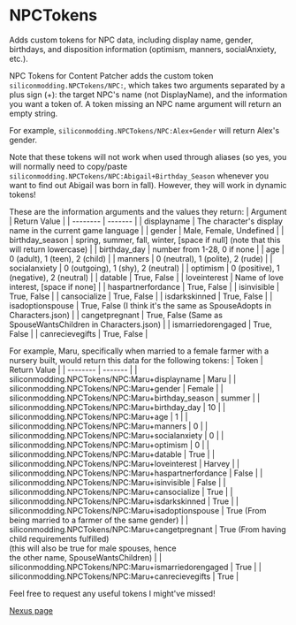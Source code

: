 # NPCTokens
Adds custom tokens for NPC data, including display name, gender, birthdays, and disposition information (optimism, manners, socialAnxiety, etc.).

NPC Tokens for Content Patcher adds the custom token `siliconmodding.NPCTokens/NPC:`, which takes two arguments separated by a plus sign (+): the target NPC's name (not DisplayName), and the information you want a token of. A token missing an NPC name argument will return an empty string.

For example, `siliconmodding.NPCTokens/NPC:Alex+Gender` will return Alex's gender.

Note that these tokens will not work when used through aliases (so yes, you will normally need to copy/paste `siliconmodding.NPCTokens/NPC:Abigail+Birthday_Season` whenever you want to find out Abigail was born in fall). However, they will work in dynamic tokens!

These are the information arguments and the values they return:
| Argument | Return Value |
| -------- | ------- |
| displayname | The character's display name in the current game language |
| gender | Male, Female, Undefined |
| birthday_season | spring, summer, fall, winter, [space if null] (note that this will return lowercase) |
| birthday_day | number from 1-28, 0 if none |
| age | 0 (adult), 1 (teen), 2 (child) |
| manners | 0 (neutral), 1 (polite), 2 (rude) |
| socialanxiety | 0 (outgoing), 1 (shy), 2 (neutral) |
| optimism | 0 (positive), 1 (negative), 2 (neutral) |
| datable | True, False |
| loveinterest | Name of love interest, [space if none] |
| haspartnerfordance | True, False |
| isinvisible | True, False |
| cansocialize | True, False |
| isdarkskinned | True, False |
| isadoptionspouse | True, False (I think it's the same as SpouseAdopts in Characters.json) |
| cangetpregnant | True, False (Same as SpouseWantsChildren in Characters.json) |
| ismarriedorengaged | True, False |
| canrecievegifts | True, False |

For example, Maru, specifically when married to a female farmer with a nursery built, would return this data for the following tokens: 
| Token | Return Value |
| -------- | ------- |
| siliconmodding.NPCTokens/NPC:Maru+displayname | Maru |
| siliconmodding.NPCTokens/NPC:Maru+gender | Female |
| siliconmodding.NPCTokens/NPC:Maru+birthday_season | summer |
| siliconmodding.NPCTokens/NPC:Maru+birthday_day | 10 |
| siliconmodding.NPCTokens/NPC:Maru+age | 1 |
| siliconmodding.NPCTokens/NPC:Maru+manners | 0 |
| siliconmodding.NPCTokens/NPC:Maru+socialanxiety | 0 |
| siliconmodding.NPCTokens/NPC:Maru+optimism | 0 |
| siliconmodding.NPCTokens/NPC:Maru+datable | True  |
| siliconmodding.NPCTokens/NPC:Maru+loveinterest | Harvey |
| siliconmodding.NPCTokens/NPC:Maru+haspartnerfordance | False |
| siliconmodding.NPCTokens/NPC:Maru+isinvisible | False |
| siliconmodding.NPCTokens/NPC:Maru+cansocialize | True |
| siliconmodding.NPCTokens/NPC:Maru+isdarkskinned | True |
| siliconmodding.NPCTokens/NPC:Maru+isadoptionspouse | True (From being married to a farmer of the same gender) |
| siliconmodding.NPCTokens/NPC:Maru+cangetpregnant | True (From having child requirements fulfilled) <br>(this will also be true for male spouses, hence<br>the other name, SpouseWantsChildren) |
| siliconmodding.NPCTokens/NPC:Maru+ismarriedorengaged | True |
| siliconmodding.NPCTokens/NPC:Maru+canrecievegifts | True |

Feel free to request any useful tokens I might've missed!

[Nexus page](https://www.nexusmods.com/stardewvalley/mods/23637)
